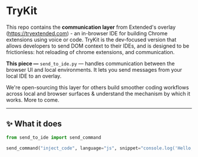 # TryKit

This repo contains the **communication layer** from Extended's overlay (https://tryextended.com) - an in-browser IDE for building Chrome extensions using voice or code. TryKit is the dev-focused version that allows developers to send DOM context to their IDEs, and is designed to be frictionless: hot reloading of chrome extensions, and communication.


**This piece —** `send_to_ide.py` — handles communication between the browser UI and local environments. It lets you send messages from your local IDE to an overlay.

We're open-sourcing this layer for others build smoother coding workflows across local and browser surfaces & understand the mechanism by which it works. More to come.

---

## ✨ What it does

```python
from send_to_ide import send_command

send_command("inject_code", language="js", snippet="console.log('Hello, world!')")
